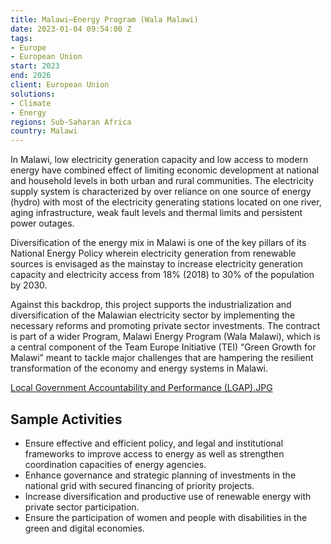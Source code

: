 ```yaml
---
title: Malawi—Energy Program (Wala Malawi)
date: 2023-01-04 09:54:00 Z
tags:
- Europe
- European Union
start: 2023
end: 2026
client: European Union
solutions:
- Climate
- Energy
regions: Sub-Saharan Africa
country: Malawi
---
```


In Malawi, low electricity generation capacity and low access to modern energy have combined effect of limiting economic development at national and household levels in both urban and rural communities. The electricity supply system is characterized by over reliance on one source of energy (hydro) with most of the electricity generating stations located on one river, aging infrastructure, weak fault levels and thermal limits and persistent power outages. 

Diversification of the energy mix in Malawi is one of the key pillars of its National Energy Policy wherein electricity generation from renewable sources is envisaged as the mainstay to increase electricity generation capacity and electricity access from 18% (2018) to 30% of the population by 2030. 

Against this backdrop, this project supports the industrialization and diversification of the Malawian electricity sector by implementing the necessary reforms and promoting private sector investments. The contract is part of a wider Program, Malawi Energy Program (Wala Malawi), which is a central component of the Team Europe Initiative (TEI) “Green Growth for Malawi” meant to tackle major challenges that are hampering the resilient transformation of the economy and energy systems in Malawi. 

[Local Government Accountability and Performance (LGAP).JPG](/uploads/Local%20Government%20Accountability%20and%20Performance%20(LGAP).JPG)

## Sample Activities

* Ensure effective and efficient policy, and legal and institutional frameworks to improve access to energy as well as strengthen coordination capacities of energy agencies.
* Enhance governance and strategic planning of investments in the national grid with secured financing of priority projects.
* Increase diversification and productive use of renewable energy with private sector participation.
* Ensure the participation of women and people with disabilities in the green and digital economies.